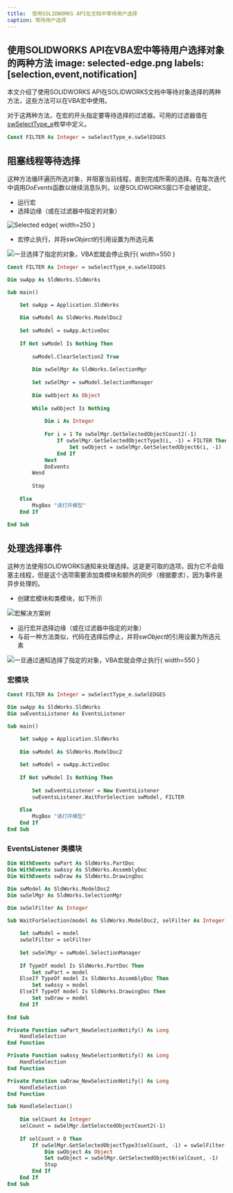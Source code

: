 ```yaml
---
title:  使用SOLIDWORKS API在文档中等待用户选择
caption: 等待用户选择
---
```

 使用SOLIDWORKS API在VBA宏中等待用户选择对象的两种方法
image: selected-edge.png
labels: [selection,event,notification]
---

本文介绍了使用SOLIDWORKS API在SOLIDWORKS文档中等待对象选择的两种方法，这些方法可以在VBA宏中使用。

对于这两种方法，在宏的开头指定要等待选择的过滤器。可用的过滤器值在[swSelectType_e](https://help.solidworks.com/2014/english/api/swconst/SolidWorks.Interop.swconst~SolidWorks.Interop.swconst.swSelectType_e.html)枚举中定义。

``` vb
Const FILTER As Integer = swSelectType_e.swSelEDGES
```

## 阻塞线程等待选择

这种方法循环遍历所选对象，并阻塞当前线程，直到完成所需的选择。在每次迭代中调用*DoEvents*函数以继续消息队列，以便SOLIDWORKS窗口不会被锁定。

- 运行宏
- 选择边缘（或在过滤器中指定的对象）

![Selected edge](selected-edge.png){ width=250 }

- 宏停止执行，并将*swObject*的引用设置为所选元素

![一旦选择了指定的对象，VBA宏就会停止执行](selection-stop-execution.png){ width=550 }

``` vb
Const FILTER As Integer = swSelectType_e.swSelEDGES

Dim swApp As SldWorks.SldWorks

Sub main()

    Set swApp = Application.SldWorks
    
    Dim swModel As SldWorks.ModelDoc2
    
    Set swModel = swApp.ActiveDoc
    
    If Not swModel Is Nothing Then
        
        swModel.ClearSelection2 True
        
        Dim swSelMgr As SldWorks.SelectionMgr
        
        Set swSelMgr = swModel.SelectionManager
        
        Dim swObject As Object
        
        While swObject Is Nothing
            
            Dim i As Integer
            
            For i = 1 To swSelMgr.GetSelectedObjectCount2(-1)
                If swSelMgr.GetSelectedObjectType3(i, -1) = FILTER Then
                    Set swObject = swSelMgr.GetSelectedObject6(i, -1)
                End If
            Next
            DoEvents
        Wend
        
        Stop
        
    Else
        MsgBox "请打开模型"
    End If
    
End Sub
```



## 处理选择事件

这种方法使用SOLIDWORKS通知来处理选择。这是更可取的选项，因为它不会阻塞主线程，但是这个选项需要添加类模块和额外的同步（根据要求），因为事件是异步处理的。

- 创建宏模块和类模块，如下所示

![宏解决方案树](macro-solution-tree.png)

- 运行宏并选择边缘（或在过滤器中指定的对象）
- 与前一种方法类似，代码在选择后停止，并将*swObject*的引用设置为所选元素

![一旦通过通知选择了指定的对象，VBA宏就会停止执行](selection-event-stop-execution.png){ width=550 }

### 宏模块

``` vb
Const FILTER As Integer = swSelectType_e.swSelEDGES

Dim swApp As SldWorks.SldWorks
Dim swEventsListener As EventsListener

Sub main()

    Set swApp = Application.SldWorks
        
    Dim swModel As SldWorks.ModelDoc2
    
    Set swModel = swApp.ActiveDoc
    
    If Not swModel Is Nothing Then
        
        Set swEventsListener = New EventsListener
        swEventsListener.WaitForSelection swModel, FILTER
        
    Else
        MsgBox "请打开模型"
    End If
End Sub
```



### EventsListener 类模块

``` vb
Dim WithEvents swPart As SldWorks.PartDoc
Dim WithEvents swAssy As SldWorks.AssemblyDoc
Dim WithEvents swDraw As SldWorks.DrawingDoc

Dim swModel As SldWorks.ModelDoc2
Dim swSelMgr As SldWorks.SelectionMgr

Dim swSelFilter As Integer

Sub WaitForSelection(model As SldWorks.ModelDoc2, selFilter As Integer)
        
    Set swModel = model
    swSelFilter = selFilter
            
    Set swSelMgr = swModel.SelectionManager
            
    If TypeOf model Is SldWorks.PartDoc Then
        Set swPart = model
    ElseIf TypeOf model Is SldWorks.AssemblyDoc Then
        Set swAssy = model
    ElseIf TypeOf model Is SldWorks.DrawingDoc Then
        Set swDraw = model
    End If
    
End Sub

Private Function swPart_NewSelectionNotify() As Long
    HandleSelection
End Function

Private Function swAssy_NewSelectionNotify() As Long
    HandleSelection
End Function

Private Function swDraw_NewSelectionNotify() As Long
    HandleSelection
End Function

Sub HandleSelection()
    
    Dim selCount As Integer
    selCount = swSelMgr.GetSelectedObjectCount2(-1)
    
    If selCount > 0 Then
        If swSelMgr.GetSelectedObjectType3(selCount, -1) = swSelFilter Then
            Dim swObject As Object
            Set swObject = swSelMgr.GetSelectedObject6(selCount, -1)
            Stop
        End If
    End If
End Sub
```